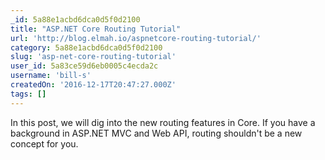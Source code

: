 ```yaml
---
_id: 5a88e1acbd6dca0d5f0d2100
title: "ASP.NET Core Routing Tutorial"
url: 'http://blog.elmah.io/aspnetcore-routing-tutorial/'
category: 5a88e1acbd6dca0d5f0d2100
slug: 'asp-net-core-routing-tutorial'
user_id: 5a83ce59d6eb0005c4ecda2c
username: 'bill-s'
createdOn: '2016-12-17T20:47:27.000Z'
tags: []
---
```


In this post, we will dig into the new routing features in Core. If you have a background in ASP.NET MVC and Web API, routing shouldn't be a new concept for you.

